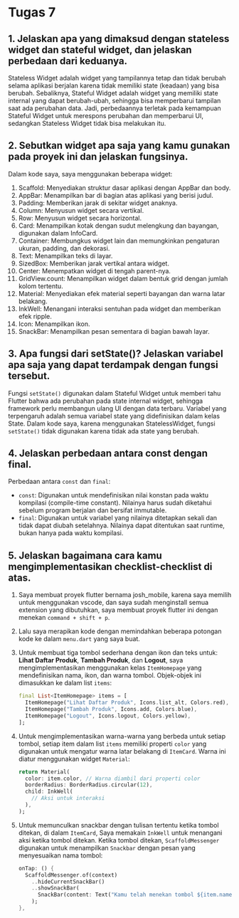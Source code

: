 # Tugas 7
## 1. Jelaskan apa yang dimaksud dengan stateless widget dan stateful widget, dan jelaskan perbedaan dari keduanya.
Stateless Widget adalah widget yang tampilannya tetap dan tidak berubah selama aplikasi berjalan karena tidak memiliki state (keadaan) yang bisa berubah. Sebaliknya, Stateful Widget adalah widget yang memiliki state internal yang dapat berubah-ubah, sehingga bisa memperbarui tampilan saat ada perubahan data. Jadi, perbedaannya terletak pada kemampuan Stateful Widget untuk merespons perubahan dan memperbarui UI, sedangkan Stateless Widget tidak bisa melakukan itu.

## 2. Sebutkan widget apa saja yang kamu gunakan pada proyek ini dan jelaskan fungsinya.
Dalam kode saya, saya menggunakan beberapa widget:
1. Scaffold: Menyediakan struktur dasar aplikasi dengan AppBar dan body.
2. AppBar: Menampilkan bar di bagian atas aplikasi yang berisi judul.
3. Padding: Memberikan jarak di sekitar widget anaknya.
4. Column: Menyusun widget secara vertikal.
5. Row: Menyusun widget secara horizontal.
6. Card: Menampilkan kotak dengan sudut melengkung dan bayangan, digunakan dalam InfoCard.
7. Container: Membungkus widget lain dan memungkinkan pengaturan ukuran, padding, dan dekorasi.
8. Text: Menampilkan teks di layar.
9. SizedBox: Memberikan jarak vertikal antara widget.
10. Center: Menempatkan widget di tengah parent-nya.
11. GridView.count: Menampilkan widget dalam bentuk grid dengan jumlah kolom tertentu.
12. Material: Menyediakan efek material seperti bayangan dan warna latar belakang.
13. InkWell: Menangani interaksi sentuhan pada widget dan memberikan efek ripple.
14. Icon: Menampilkan ikon.
15. SnackBar: Menampilkan pesan sementara di bagian bawah layar.

## 3. Apa fungsi dari setState()? Jelaskan variabel apa saja yang dapat terdampak dengan fungsi tersebut.
Fungsi `setState()` digunakan dalam Stateful Widget untuk memberi tahu Flutter bahwa ada perubahan pada state internal widget, sehingga framework perlu membangun ulang UI dengan data terbaru. Variabel yang terpengaruh adalah semua variabel state yang didefinisikan dalam kelas State. Dalam kode saya, karena menggunakan StatelessWidget, fungsi `setState()` tidak digunakan karena tidak ada state yang berubah.

## 4. Jelaskan perbedaan antara const dengan final.
Perbedaan antara `const` dan `final`:
* `const`: Digunakan untuk mendefinisikan nilai konstan pada waktu kompilasi (compile-time constant). Nilainya harus sudah diketahui sebelum program berjalan dan bersifat immutable.
* `final`: Digunakan untuk variabel yang nilainya ditetapkan sekali dan tidak dapat diubah setelahnya. Nilainya dapat ditentukan saat runtime, bukan hanya pada waktu kompilasi.

## 5. Jelaskan bagaimana cara kamu mengimplementasikan checklist-checklist di atas.
1. Saya membuat proyek flutter bernama josh_mobile, karena saya memilih untuk menggunakan vscode, dan saya sudah menginstall semua extension yang dibutuhkan, saya membuat proyek flutter ini dengan menekan `command + shift + p`.
2. Lalu saya merapikan kode dengan memindahkan beberapa potongan kode ke dalam `menu.dart` yang saya buat.
3. Untuk membuat tiga tombol sederhana dengan ikon dan teks untuk: **Lihat Daftar Produk**, **Tambah Produk**, dan **Logout**, saya mengimplementasikan menggunakan kelas `ItemHomepage` yang mendefinisikan nama, ikon, dan warna tombol. Objek-objek ini dimasukkan ke dalam list `items`:

     ```dart
     final List<ItemHomepage> items = [
       ItemHomepage("Lihat Daftar Produk", Icons.list_alt, Colors.red),
       ItemHomepage("Tambah Produk", Icons.add, Colors.blue),
       ItemHomepage("Logout", Icons.logout, Colors.yellow),
     ];
     ```
4. Untuk mengimplementasikan warna-warna yang berbeda untuk setiap tombol, setiap item dalam list `items` memiliki properti `color` yang digunakan untuk mengatur warna latar belakang di `ItemCard`. Warna ini diatur menggunakan widget `Material`:
     ```dart
     return Material(
       color: item.color, // Warna diambil dari properti color
       borderRadius: BorderRadius.circular(12),
       child: InkWell(
         // Aksi untuk interaksi
       ),
     );
     ```
5. Untuk memunculkan snackbar dengan tulisan tertentu ketika tombol ditekan, di dalam `ItemCard`, Saya memakain `InkWell` untuk menangani aksi ketika tombol ditekan. Ketika tombol ditekan, `ScaffoldMessenger` digunakan untuk menampilkan `Snackbar` dengan pesan yang menyesuaikan nama tombol:

     ```dart
     onTap: () {
       ScaffoldMessenger.of(context)
         ..hideCurrentSnackBar()
         ..showSnackBar(
           SnackBar(content: Text("Kamu telah menekan tombol ${item.name}")),
         );
     },
     ```